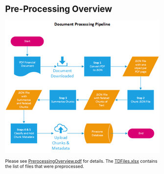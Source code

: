 
# Pre-Processing Overview

![Preprocessing Workflow](./PreProcessingFlow.png)

Please see [PrerocessingOverview.pdf](./PreProcessingOverview.pdf) for details. The [TDFiles.xlsx](./TDFiles.xlsx) contains the list of files that were preprocessed.